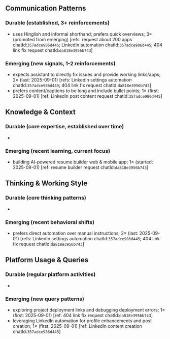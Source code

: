 ## Communication Patterns
### Durable (established, 3+ reinforcements)
- uses Hinglish and informal shorthand; prefers quick overviews; 3× (promoted from emerging) [refs: request about 200 apps chatId:`357adce986d445`; LinkedIn automation chatId:`357adce986d445`; 404 link fix request chatId:`da818e3956b743`]

### Emerging (new signals, 1-2 reinforcements)
- expects assistant to directly fix issues and provide working links/apps; 2× (last: 2025-09-01) [refs: LinkedIn settings automation chatId:`357adce986d445`; 404 link fix request chatId:`da818e3956b743`]
- prefers content/captions to be long and include bullet points; 1× (first: 2025-09-01) [ref: LinkedIn post content request chatId:`357adce986d445`]

## Knowledge & Context
### Durable (core expertise, established over time)
-  

### Emerging (recent learning, current focus)
- building AI-powered resume builder web & mobile app; 1× (started: 2025-09-01) [ref: resume builder request chatId:`da818e3956b743`]

## Thinking & Working Style
### Durable (core thinking patterns)
-  

### Emerging (recent behavioral shifts)
- prefers direct automation over manual instructions; 2× (last: 2025-09-01) [refs: LinkedIn settings automation chatId:`357adce986d445`; 404 link fix request chatId:`da818e3956b743`]

## Platform Usage & Queries
### Durable (regular platform activities)
-  

### Emerging (new query patterns)
- exploring project deployment links and debugging deployment errors; 1× (first: 2025-09-01) [ref: 404 link fix request chatId:`da818e3956b743`]
- leveraging LinkedIn automation for profile enhancements and post creation; 1× (first: 2025-09-01) [ref: LinkedIn content creation chatId:`357adce986d445`]